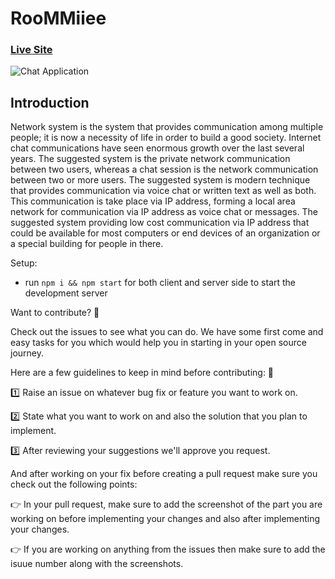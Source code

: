 # RooMMiiee


### [Live Site](https://realtime-chat-application.netlify.com)

![Chat Application](https://i.ytimg.com/vi/ZwFA3YMfkoc/maxresdefault.jpg)

## Introduction
 
Network system is the system that provides communication among multiple people; it is now a necessity of life in order to build a good society.
Internet chat communications have seen enormous growth over the last several years.
The suggested system is the private network communication between two users, whereas a chat session is the network communication between two or more users.
The suggested system is modern technique that provides communication via voice chat or written text as well as both.
This communication is take place via IP address, forming a local area network for communication via IP address as voice chat or messages. 
The suggested system providing low cost communication via IP address that could be available for most computers or end 
devices of an organization or a special building for people in there.


Setup:
- run ```npm i && npm start``` for both client and server side to start the development server


Want to contribute? 🤝

Check out the issues to see what you can do. We have some first come and easy tasks for you which would help you in starting in your open source journey.

Here are a few guidelines to keep in mind before contributing: 🧾

1️⃣ Raise an issue on whatever bug fix or feature you want to work on.

2️⃣ State what you want to work on and also the solution that you plan to implement.

3️⃣ After reviewing your suggestions we'll approve you request.

And after working on your fix before creating a pull request make sure you check out the following points:

👉 In your pull request, make sure to add the screenshot of the part you are working on before implementing your changes and also after implementing your changes.

👉 If you are working on anything from the issues then make sure to add the isuue number along with the screenshots.

